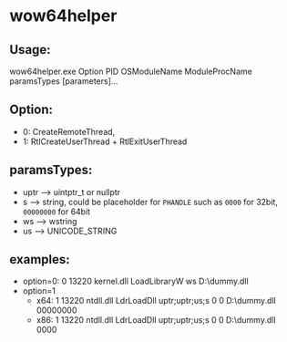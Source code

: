 # wow64helper  

## Usage:  
   wow64helper.exe Option PID OSModuleName ModuleProcName paramsTypes [parameters]...  
  
## Option:  
   - 0: CreateRemoteThread, 
   - 1: RtlCreateUserThread + RtlExitUserThread  
  
## paramsTypes:  
   - uptr --> uintptr_t or nullptr  
   - s -->     string, could be placeholder for ```PHANDLE``` such as ```0000``` for 32bit, ```00000000``` for 64bit
   - ws -->   wstring  
   - us -->    UNICODE_STRING  
  
## examples:

- option=0: 0 13220 kernel.dll LoadLibraryW ws D:\dummy.dll  
- option=1
  - x64: 1 13220 ntdll.dll LdrLoadDll uptr;uptr;us;s 0 0 D:\dummy.dll 00000000  
  - x86: 1 13220 ntdll.dll LdrLoadDll uptr;uptr;us;s 0 0 D:\dummy.dll 0000
